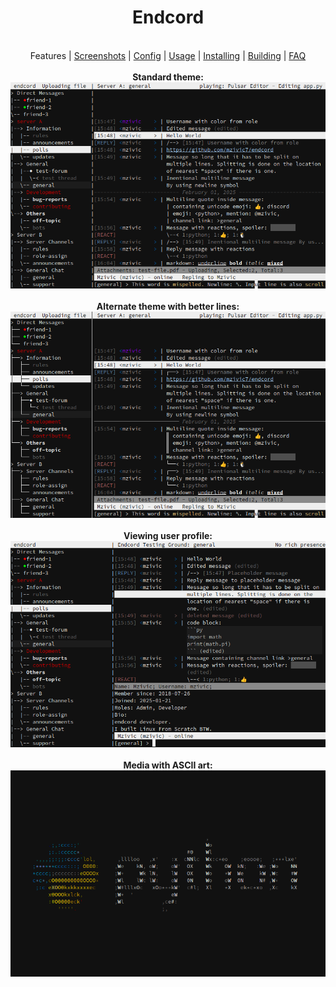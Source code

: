<div align="center">
<h1>Endcord</h1> <br
<a href="https://github.com/mzivic7/endcord?tab=readme-ov-file#features">Features</a> |
<a href="https://github.com/mzivic7/endcord/blob/main/screenshots.md">Screenshots</a> |
<a href="https://github.com/mzivic7/endcord?tab=readme-ov-file#configuration">Config</a> |
<a href="https://github.com/mzivic7/endcord?tab=readme-ov-file#usage">Usage</a> |
<a href="https://github.com/mzivic7/endcord?tab=readme-ov-file#installing">Installing</a> |
<a href="https://github.com/mzivic7/endcord?tab=readme-ov-file#building">Building</a> |
<a href="https://github.com/mzivic7/endcord?tab=readme-ov-file#faq">FAQ</a>
<br><br>
<b>Standard theme:<b><br>
<img src="./.github/screenshots/01.png" alt="Standard theme" width="800">
<br><br>
<b>Alternate theme with better lines:<b><br>
<img src="./.github/screenshots/02.png" alt="Alternate theme with better lines" width="800">
<br><br>
<b>Viewing user profile:<b><br>
<img src="./.github/screenshots/03.png" alt="Viewing user profile" width="800">
<br><br>
<b>Media with ASCII art:<b><br>
<img src="./.github/screenshots/04.png" alt="Media with ASCII art" width="800">
</div>
